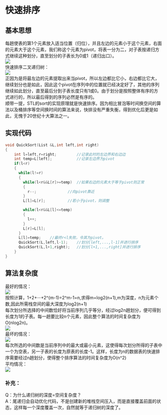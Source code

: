 # 快速排序
## 基本思想
每趟使表的第1个元素放入适当位置（归位），并且左边的元素小于这个元素，右面的元素大于这个元素，我们称这个元素为pivot，将表一分为二，对子表按递归方式继续这种划分，直至划分的子表长为0或1（递归出口）。<br>
![](https://img-blog.csdnimg.cn/20200604185349173.png)<br>
快速排序二叉递归树：<br>
![](https://img2018.cnblogs.com/blog/1475571/201908/1475571-20190815212307728-17746403.png)<br>
正因为是将最左边的元素提取出来当pivot，所以左边都比它小，右边都比它大，继续划分也是如此，因此这个pivot在序列中的位置就已经决定好了，其他的序列继续如此划分，直至最后分到子表长度只有1或0。由于划分是按照整体有序的方式进行的，所以最后得到的序列必然是有序的。<br>
顺带一提，STL的sort的实现原理就是快速排序。因为相比冒泡等时间换空间的算法以及桶排序等空间换时间的算法来说，快排没有严重失衡，得到优化后更是如此，无愧于20世纪十大算法之一。<br>
## 实现代码
```cpp
void QuickSort(List &L,int left,int right)
{
    int l=left,r=right;         //记录此时的左边界和右边边
    int temp=L[left];           //记录左边界为pivot
    if(l<r)
    {
      while(l!=r)
      {
        while(l<r&&L[r]>=temp)  //如果右边的元素大于等于pivot则正常
        {
          r--;              //向pivot靠近
        }
        L[l]=L[r];          //若小于pivot，则调整

        while(l<r&&L[l]<=temp)
        {
          l++;
        }
        L[r]=L[l];
      }
      L[l]=temp;    //最终r<l失败，令其为pivot。
      QuickSort(L,left,l-1);    //划分[left,...,l-1]并进行排序
      QuickSort(L,l+1,right);   //划分[l+1,...,right]并进行排序
    }
}
```
## 算法复杂度
最好的情况：<br>
![](https://img2018.cnblogs.com/blog/1475571/201908/1475571-20190815212934570-941546711.png)<br>
按照计算，1+2+···+2^(m-1)=2^m-1=n,求得m=log2(n+1),m为深度，n为元素个数,因此所需栈空间的最大深度为log2(n+1)<br>
每次划分所选择的中间数恰好将当前序列几乎等分，经过log2n趟划分，便可得到长度为1的子表。每一趟要比较n个元素，因此整个算法的时间复杂度为O(nlog2n)。<br>
![](https://img-blog.csdnimg.cn/20200531151619133.gif)<br>
最坏的情况：<br>
![](https://img2018.cnblogs.com/blog/1475571/201908/1475571-20190815213005838-477843633.png)<br>
每次所选的中间数是当前序列中的最大或最小元素，这使得每次划分所得的子表中一个为空表，另一子表的长度为原表的长度-1。这样，长度为n的数据表的快速排序需要经过n趟划分，使得整个排序算法的时间复杂度为O(n^2)<br>
平均情况：<br>
![](https://img2018.cnblogs.com/blog/1475571/201908/1475571-20190815213040831-1022407683.png)
### 补充：
Q：为什么递归树的深度=空间复杂度？<br>
A：尾递归会自动优化代码，不是创建新的堆栈空间压入，而是直接覆盖前面的状态，这样每一个深度覆盖一次，自然就等于递归树的深度了。
